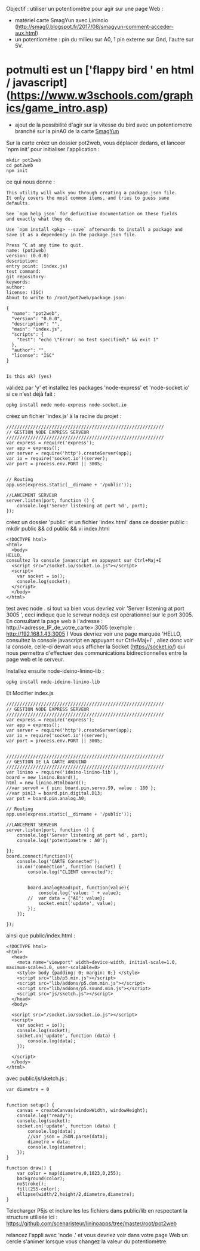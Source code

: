 Objectif : utiliser un potentiomètre pour agir sur une page Web :
- matériel carte SmagYun avec Lininoio (http://smag0.blogspot.fr/2017/08/smagyun-comment-acceder-aux.html)
- un potentiomètre : pin du milieu sur A0, 1 pin externe sur Gnd, l'autre sur 5V.


# potmulti est un ['flappy bird ' en html / javascript] (https://www.w3schools.com/graphics/game_intro.asp)
+ ajout de la possibilité d'agir sur la vitesse du bird avec un potentiometre branché sur la pinA0 de la carte [SmagYun](http://smag0.blogspot.fr/2017/08/smagyun-une-arduino-yun-preparee-pour.html)
















Sur la carte créez un dossier pot2web, vous déplacer dedans, et lanceer 'npm init' pour initialiser l'application :
```
mkdir pot2web
cd pot2web
npm init
```
ce qui nous donne :
```
This utility will walk you through creating a package.json file.
It only covers the most common items, and tries to guess sane defaults.

See `npm help json` for definitive documentation on these fields
and exactly what they do.

Use `npm install <pkg> --save` afterwards to install a package and
save it as a dependency in the package.json file.

Press ^C at any time to quit.
name: (pot2web)
version: (0.0.0)
description:
entry point: (index.js)
test command:
git repository:
keywords:
author:
license: (ISC)
About to write to /root/pot2web/package.json:

{
  "name": "pot2web",
  "version": "0.0.0",
  "description": "",
  "main": "index.js",
  "scripts": {
    "test": "echo \"Error: no test specified\" && exit 1"
  },
  "author": "",
  "license": "ISC"
}


Is this ok? (yes)
```
validez par 'y'
et installez les packages 'node-express' et 'node-socket.io' si ce n'est déjà fait :
```
opkg install node node-express node-socket.io
```
créez un fichier 'index.js' à la racine du projet :  

```
///////////////////////////////////////////////////////////
// GESTION NODE EXPRESS SERVEUR
///////////////////////////////////////////////////////////
var express = require('express');
var app = express();
var server = require('http').createServer(app);
var io = require('socket.io')(server);
var port = process.env.PORT || 3005;


// Routing
app.use(express.static(__dirname + '/public'));

//LANCEMENT SERVEUR
server.listen(port, function () {
	console.log('Server listening at port %d', port);
});

```
créez un dossier 'public' et un fichier 'index.html' dans ce dossier public :
mkdir public && cd public && vi index.html

```
<!DOCTYPE html>
<html>
  <body>
HELLO,
consultez la console javascript en appuyant sur Ctrl+Maj+I
  <script src="/socket.io/socket.io.js"></script>
  <script>
	var socket = io();
	console.log(socket);
  </script>
  </body>
</html>
```
test avec node .
si tout va bien vous devriez voir 'Server listening at port 3005 ', ceci indique que le serveur nodejs est opérationnel sur le port 3005.
En consultant la page web à l'adresse : http://<adresse_IP_de_votre_carte>:3005 (exemple : http://192.168.1.43:3005 )
Vous devriez voir une page marquée 'HELLO, consultez la console javascript en appuyant sur Ctrl+Maj+I' , allez donc voir la console, celle-ci devrait vous afficher la Socket (https://socket.io/) qui nous permettra d'effectuer des communications bidirectionnelles entre la page web et le serveur.

Installez ensuite node-ideino-linino-lib :
```
opkg install node-ideino-linino-lib
```
Et Modifier index.js
```
///////////////////////////////////////////////////////////
// GESTION NODE EXPRESS SERVEUR
///////////////////////////////////////////////////////////
var express = require('express');
var app = express();
var server = require('http').createServer(app);
var io = require('socket.io')(server);
var port = process.env.PORT || 3005;


///////////////////////////////////////////////////////////
// GESTION DE LA CARTE ARDUINO
///////////////////////////////////////////////////////////
var linino = require('ideino-linino-lib'),
board = new linino.Board(),
html = new linino.Htmlboard();
//var servoH = { pin: board.pin.servo.S9, value : 180 };
//var pin13 = board.pin.digital.D13;
var pot = board.pin.analog.A0;

// Routing
app.use(express.static(__dirname + '/public'));

//LANCEMENT SERVEUR
server.listen(port, function () {
	console.log('Server listening at port %d', port);
	console.log('potentiometre : A0');

});
board.connect(function(){
	console.log('CARTE Connected');
	io.on('connection', function (socket) {
		console.log("CLIENT connected");


		board.analogRead(pot, function(value){
			console.log('value: ' + value);
		//	var data = {"AO": value};
			socket.emit('update', value);
		});
	});

});
```
ainsi que public/index.html :
```
<!DOCTYPE html>
<html>
  <head>
    <meta name="viewport" width=device-width, initial-scale=1.0, maximum-scale=1.0, user-scalable=0>
    <style> body {padding: 0; margin: 0;} </style>
    <script src="lib/p5.min.js"></script>
    <script src="lib/addons/p5.dom.min.js"></script>
    <script src="lib/addons/p5.sound.min.js"></script>
    <script src="js/sketch.js"></script>
  </head>
  <body>

  <script src="/socket.io/socket.io.js"></script>
  <script>
	var socket = io();
	console.log(socket);
	socket.on('update', function (data) {
		console.log(data);
	});

  </script>
  </body>
</html>
```
avec public/js/sketch.js :
```
var diametre = 0


function setup() {
	canvas = createCanvas(windowWidth, windowHeight);
	console.log("ready");
	console.log(socket);
  	socket.on('update', function (data) {
		console.log(data);
		//var json = JSON.parse(data);
		diametre = data;
		console.log(diametre);
	});
}

function draw() {
	var color = map(diametre,0,1023,0,255);
	background(color);
	noStroke();
	fill(255-color);
	ellipse(width/2,height/2,diametre,diametre);
}
```
Telecharger P5js et inclure les les fichiers dans public/lib en respectant la structure utilisée ici :
https://github.com/scenaristeur/lininoapps/tree/master/root/pot2web

relancez l'appli avec 'node .' et vous devriez voir dans votre page Web un cercle s'animer lorsque vous changez la valeur du potentiomètre.
